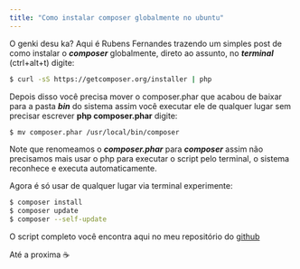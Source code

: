 ```yaml
---
title: "Como instalar composer globalmente no ubuntu"
---
```


O genki desu ka? Aqui é Rubens Fernandes trazendo um simples post de como instalar o ***composer*** globalmente, direto ao assunto, no ***terminal*** (ctrl+alt+t) digite:

```sh
$ curl -sS https://getcomposer.org/installer | php 
```

Depois disso você precisa mover o composer.phar que acabou de baixar para a pasta ***bin*** do sistema assim você executar ele de qualquer lugar sem precisar escrever **php composer.phar** digite:

```sh
$ mv composer.phar /usr/local/bin/composer 
```

Note que renomeamos o ***composer.phar*** para ***composer*** assim não precisamos mais usar o php para executar o script pelo terminal, o sistema reconhece e executa automaticamente.

Agora é só usar de qualquer lugar via terminal experimente:

```sh
$ composer install
$ composer update
$ composer --self-update
```

O script completo você encontra aqui no meu repositório do [github](https://github.com/rubensfernandes/scripts-ubuntu/blob/master/composer-global.sh)

Até a proxima :coffee: